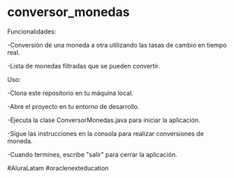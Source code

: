 # conversor_monedas

Funcionalidades:

-Conversión de una moneda a otra utilizando las tasas de cambio en tiempo real.

-Lista de monedas filtradas que se pueden convertir.

Uso:

-Clona este repositorio en tu máquina local.

-Abre el proyecto en tu entorno de desarrollo.

-Ejecuta la clase ConversorMonedas.java para iniciar la aplicación.

-Sigue las instrucciones en la consola para realizar conversiones de moneda.

-Cuando termines, escribe "salir" para cerrar la aplicación.

#AluraLatam #oraclenexteducation
